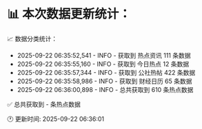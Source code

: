 📊 本次数据更新统计：
==========================

📈 数据分类统计：
- 2025-09-22 06:35:52,541 - INFO - 获取到 热点资讯 111 条数据
- 2025-09-22 06:35:55,160 - INFO - 获取到 今日热点 12 条数据
- 2025-09-22 06:35:57,344 - INFO - 获取到 公社热帖 422 条数据
- 2025-09-22 06:35:58,986 - INFO - 获取到 财经日历 65 条数据
- 2025-09-22 06:36:00,898 - INFO - 总共获取到 610 条热点数据

✅ 总共获取到 - 条热点数据

🕐 更新时间: 2025-09-22 06:36:01
